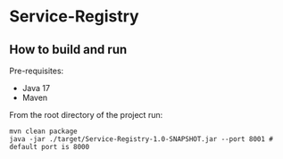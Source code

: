 # Service-Registry

## How to build and run

Pre-requisites:
- Java 17
- Maven

From the root directory of the project run:
```console
mvn clean package
java -jar ./target/Service-Registry-1.0-SNAPSHOT.jar --port 8001 # default port is 8000
```